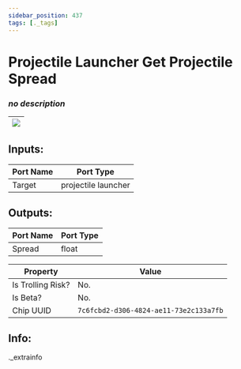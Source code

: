 ```yaml
---
sidebar_position: 437
tags: [._tags]
---
```


# Projectile Launcher Get Projectile Spread


### *no description*

| ![](https://images-ext-2.discordapp.net/external/MPmIaQzlEPmgGWlgi-WxBBXt0Bjv_zWPkg1y1f_sy3s/https/www.recroomcircuits.com/image/circuit/absolute-value?width=206&height=108) |
|-----|

## Inputs:
| Port Name | Port Type |
|-----------|-----------|
| Target | projectile launcher |

## Outputs:
| Port Name | Port Type |
|-----------|-----------|
| Spread | float | 

| Property  | Value |
|-------------------|-----------|
| Is Trolling Risk? | No. |
| Is Beta? | No. |
| Chip UUID | `7c6fcbd2-d306-4824-ae11-73e2c133a7fb` |

## Info:
._extrainfo